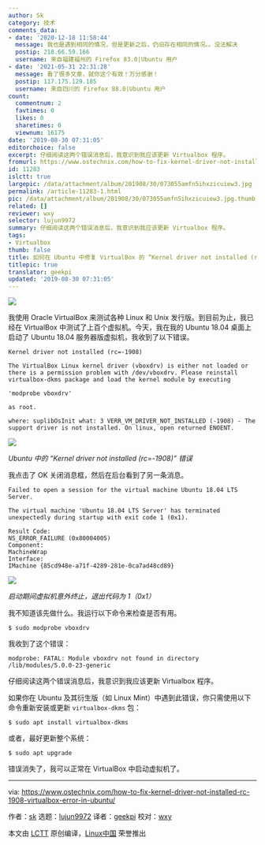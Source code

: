 ```yaml
---
author: Sk
category: 技术
comments_data:
- date: '2020-12-18 11:58:44'
  message: 我也是遇到相同的情况，但是更新之后，仍旧存在相同的情况。。没法解决
  postip: 218.66.59.166
  username: 来自福建福州的 Firefox 83.0|Ubuntu 用户
- date: '2021-05-31 22:31:28'
  message: 看了很多文章，就你这个有效！万分感谢！
  postip: 117.175.129.185
  username: 来自四川的 Firefox 88.0|Ubuntu 用户
count:
  commentnum: 2
  favtimes: 0
  likes: 0
  sharetimes: 0
  viewnum: 16175
date: '2019-08-30 07:31:05'
editorchoice: false
excerpt: 仔细阅读这两个错误消息后，我意识到我应该更新 Virtualbox 程序。
fromurl: https://www.ostechnix.com/how-to-fix-kernel-driver-not-installed-rc-1908-virtualbox-error-in-ubuntu/
id: 11283
islctt: true
largepic: /data/attachment/album/201908/30/073055amfn5ihxzicuiew3.jpg
permalink: /article-11283-1.html
pic: /data/attachment/album/201908/30/073055amfn5ihxzicuiew3.jpg.thumb.jpg
related: []
reviewer: wxy
selector: lujun9972
summary: 仔细阅读这两个错误消息后，我意识到我应该更新 Virtualbox 程序。
tags:
- Virtualbox
thumb: false
title: 如何在 Ubuntu 中修复 VirtualBox 的 “Kernel driver not installed (rc=-1908)” 错
titlepic: true
translator: geekpi
updated: '2019-08-30 07:31:05'
---
```


![](/data/attachment/album/201908/30/073055amfn5ihxzicuiew3.jpg)


我使用 Oracle VirtualBox 来测试各种 Linux 和 Unix 发行版。到目前为止，我已经在 VirtualBox 中测试了上百个虚拟机。今天，我在我的 Ubuntu 18.04 桌面上启动了 Ubuntu 18.04 服务器版虚拟机，我收到了以下错误。



```
Kernel driver not installed (rc=-1908)

The VirtualBox Linux kernel driver (vboxdrv) is either not loaded or there is a permission problem with /dev/vboxdrv. Please reinstall virtualbox-dkms package and load the kernel module by executing

'modprobe vboxdrv'

as root.

where: suplibOsInit what: 3 VERR_VM_DRIVER_NOT_INSTALLED (-1908) - The support driver is not installed. On linux, open returned ENOENT.
```

![](/data/attachment/album/201908/30/073109gi5icjrtrtahtrj0.png)


*Ubuntu 中的 “Kernel driver not installed (rc=-1908)” 错误*


我点击了 OK 关闭消息框，然后在后台看到了另一条消息。



```
Failed to open a session for the virtual machine Ubuntu 18.04 LTS Server.

The virtual machine 'Ubuntu 18.04 LTS Server' has terminated unexpectedly during startup with exit code 1 (0x1).

Result Code:
NS_ERROR_FAILURE (0x80004005)
Component:
MachineWrap
Interface:
IMachine {85cd948e-a71f-4289-281e-0ca7ad48cd89}
```

![](/data/attachment/album/201908/30/073110qnbkel88kjevvmlz.png)


*启动期间虚拟机意外终止，退出代码为 1（0x1）*


我不知道该先做什么。我运行以下命令来检查是否有用。



```
$ sudo modprobe vboxdrv
```

我收到了这个错误：



```
modprobe: FATAL: Module vboxdrv not found in directory /lib/modules/5.0.0-23-generic
```

仔细阅读这两个错误消息后，我意识到我应该更新 Virtualbox 程序。


如果你在 Ubuntu 及其衍生版（如 Linux Mint）中遇到此错误，你只需使用以下命令重新安装或更新 `virtualbox-dkms` 包：



```
$ sudo apt install virtualbox-dkms
```

或者，最好更新整个系统：



```
$ sudo apt upgrade
```

错误消失了，我可以正常在 VirtualBox 中启动虚拟机了。




---


via: <https://www.ostechnix.com/how-to-fix-kernel-driver-not-installed-rc-1908-virtualbox-error-in-ubuntu/>


作者：[sk](https://www.ostechnix.com/author/sk/) 选题：[lujun9972](https://github.com/lujun9972) 译者：[geekpi](https://github.com/geekpi) 校对：[wxy](https://github.com/wxy)


本文由 [LCTT](https://github.com/LCTT/TranslateProject) 原创编译，[Linux中国](https://linux.cn/) 荣誉推出